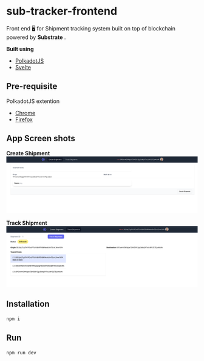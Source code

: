 # sub-tracker-frontend
Front end 🖥️ for Shipment tracking system built on top of blockchain powered by **Substrate** . 

**Built using**
- [PolkadotJS](https://polkadot.js.org/docs/)
- [Svelte](https://svelte.dev)

## Pre-requisite
PolkadotJS extention 
- [Chrome](https://chrome.google.com/webstore/detail/polkadot%7Bjs%7D-extension/mopnmbcafieddcagagdcbnhejhlodfdd) 
- [Firefox](https://addons.mozilla.org/en-US/firefox/addon/polkadot-js-extension/)

## App Screen shots

**Create Shipment**
![Create Shipment](./docs/images/Sc1.png)

**Track Shipment**
![Track Shipment](./docs/images/sc2.png)


## Installation

`
npm i
`

## Run

`
npm run dev
`
